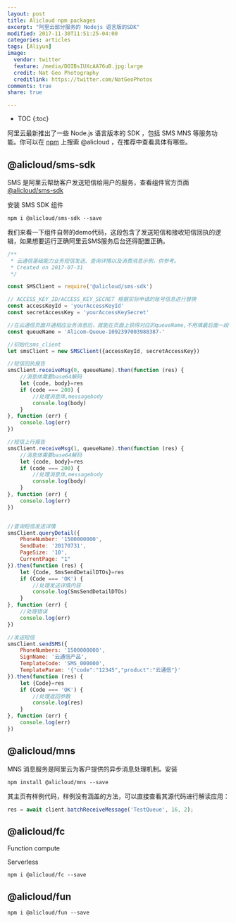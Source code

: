 ```yaml
---
layout: post
title: Alicloud npm packages
excerpt: "阿里云部分服务的 Nodejs 语言版的SDK"
modified: 2017-11-30T11:51:25-04:00
categories: articles
tags: [Aliyun]
image:
  vendor: twitter
  feature: /media/DOIBsIUXcAA76uB.jpg:large
  credit: Nat Geo Photography‏
  creditlink: https://twitter.com/NatGeoPhotos
comments: true
share: true

---
```


* TOC
{:toc}

阿里云最新推出了一些 Node.js 语言版本的 SDK ，包括 SMS MNS 等服务功能。你可以在 [npm](https://www.npmjs.com) 上搜索 @alicloud ，在推荐中查看具体有哪些。

## @alicloud/sms-sdk

SMS 是阿里云帮助客户发送短信给用户的服务，查看组件官方页面 [@alicloud/sms-sdk](https://www.npmjs.com/package/@alicloud/sms-sdk)

安装 SMS SDK 组件

`npm i @alicloud/sms-sdk --save`

我们来看一下组件自带的demo代码，这段包含了发送短信和接收短信回执的逻辑，如果想要运行正确阿里云SMS服务后台还得配置正确。

```javascript
/**
 * 云通信基础能力业务短信发送、查询详情以及消费消息示例，供参考。
 * Created on 2017-07-31
 */

const SMSClient = require('@alicloud/sms-sdk')

// ACCESS_KEY_ID/ACCESS_KEY_SECRET 根据实际申请的账号信息进行替换
const accessKeyId = 'yourAccessKeyId'
const secretAccessKey = 'yourAccessKeySecret'

//在云通信页面开通相应业务消息后，就能在页面上获得对应的queueName,不用填最后面一段
const queueName = 'Alicom-Queue-1092397003988387-'

//初始化sms_client
let smsClient = new SMSClient({accessKeyId, secretAccessKey})

//短信回执报告
smsClient.receiveMsg(0, queueName).then(function (res) {
    //消息体需要base64解码
    let {code, body}=res
    if (code === 200) {
        //处理消息体,messagebody
        console.log(body)
    }
}, function (err) {
    console.log(err)
})

//短信上行报告
smsClient.receiveMsg(1, queueName).then(function (res) {
    //消息体需要base64解码
    let {code, body}=res
    if (code === 200) {
        //处理消息体,messagebody
        console.log(body)
    }
}, function (err) {
    console.log(err)
})


//查询短信发送详情
smsClient.queryDetail({
    PhoneNumber: '1500000000',
    SendDate: '20170731',
    PageSize: '10',
    CurrentPage: "1"
}).then(function (res) {
    let {Code, SmsSendDetailDTOs}=res
    if (Code === 'OK') {
        //处理发送详情内容
        console.log(SmsSendDetailDTOs)
    }
}, function (err) {
    //处理错误
    console.log(err)
})

//发送短信
smsClient.sendSMS({
    PhoneNumbers: '1500000000',
    SignName: '云通信产品',
    TemplateCode: 'SMS_000000',
    TemplateParam: '{"code":"12345","product":"云通信"}'
}).then(function (res) {
    let {Code}=res
    if (Code === 'OK') {
        //处理返回参数
        console.log(res)
    }
}, function (err) {
    console.log(err)
})
```

## @alicloud/mns
MNS 消息服务是阿里云为客户提供的异步消息处理机制。安装

`npm install @alicloud/mns --save`

其主页有样例代码，样例没有涵盖的方法，可以直接查看其源代码进行解读应用：

```javascript
res = await client.batchReceiveMessage('TestQueue', 16, 2);
```

## @alicloud/fc

Function compute

Serverless

`npm i @alicloud/fc --save`

## @alicloud/fun

`npm i @alicloud/fun --save`
